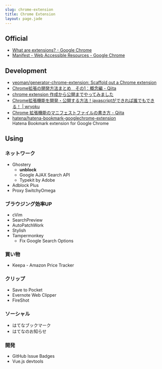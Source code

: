 ```yaml
---
slug: chrome-extension
title: Chrome Extension
layout: page.jade
---
```


## Official

- [What are extensions? \- Google Chrome](https://developer.chrome.com/extensions)
- [Manifest \- Web Accessible Resources \- Google Chrome](https://developer.chrome.com/extensions/manifest/web_accessible_resources)

## Development
- [yeoman/generator\-chrome\-extension: Scaffold out a Chrome extension](https://github.com/yeoman/generator-chrome-extension)
- [Chrome拡張の開発方法まとめ　その1：概念編 \- Qiita](http://qiita.com/edit-mode/items/26d7a22233ecdf48fed8)
- [chrome extension 作成から公開までやってみました](http://d.sonicjam.co.jp/post/129140167876)
- [Chrome拡張機能を開発・公開する方法！javascriptができれば誰でもできる！ \| wryoku](http://wryoku.com/howto-chrome_extension-release/)
- [Chrome 拡張機能のマニフェストファイルの書き方 \- Qiita](http://qiita.com/mdstoy/items/9866544e37987337dc79)
- [hatena/hatena\-bookmark\-googlechrome\-extension](https://github.com/hatena/hatena-bookmark-googlechrome-extension)  
  Hatena Bookmark extension for Google Chrome

## Using

### ネットワーク
- Ghostery
  - __unblock__
  - Google AJAX Search API
  - Typekit by Adobe
- Adblock Plus
- Proxy SwitchyOmega

### ブラウジング効率UP
- cVim
- SearchPreview
- AutoPatchWork
- Stylish
- Tampermonkey
  - Fix Google Search Options

### 買い物
- Keepa - Amazon Price Tracker

### クリップ
- Save to Pocket
- Evernote Web Clipper
- FireShot

### ソーシャル
- はてなブックマーク
- はてなのお知らせ

### 開発
- GitHub Issue Badges
- Vue.js devtools

